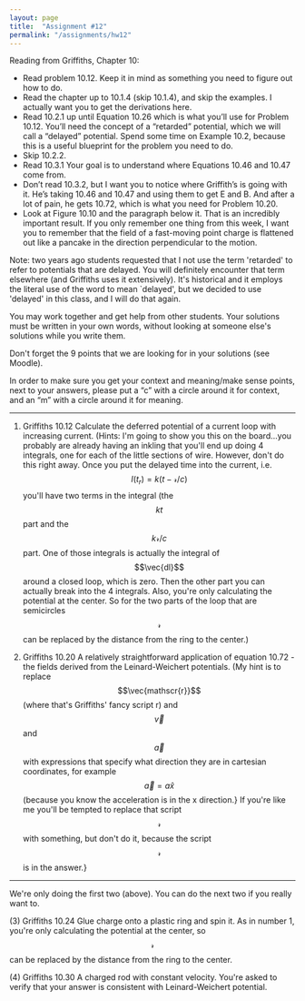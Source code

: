 ```yaml
---
layout: page
title:  "Assignment #12"
permalink: "/assignments/hw12"
---
```


Reading from Griffiths, Chapter 10: 
* Read problem 10.12.  Keep it in mind as something you need to figure out how to do. 
* Read the chapter up to 10.1.4 (skip 10.1.4), and skip the examples.  I actually want you to get the derivations here.
* Read 10.2.1 up until Equation 10.26 which is what you’ll use for Problem 10.12.  You’ll need the concept of a “retarded” potential, which we will call a “delayed” potential. Spend some time on Example 10.2, because this is a useful blueprint for the problem you need to do. 
* Skip 10.2.2. 
* Read 10.3.1 Your goal is to understand where Equations 10.46 and 10.47 come from.  
* Don’t read 10.3.2, but I want you to notice where Griffith’s is going with it.  He’s taking 10.46 and 10.47 and using them to get E and B.  And after a lot of pain, he gets 10.72, which is what you need for Problem 10.20.  
* Look at Figure 10.10 and the paragraph below it.  That is an incredibly important result.  If you only remember one thing from this week, I want you to remember that the field of a fast-moving point charge is flattened 	out like a pancake in the direction perpendicular to the motion. 


Note: two years ago students requested that I not use the term 'retarded' to refer to potentials that are delayed.  You will definitely encounter that term elsewhere (and Griffiths uses it extensively).  It's historical and it employs the literal use of the word to mean `delayed', but we decided to use 'delayed' in this class, and I will do that again.

You may work together and get help from other students. Your solutions must be written in your own words, without looking at someone else's solutions while
you write them.

Don't forget the 9 points that we are looking for in your solutions (see Moodle).

In order to make sure you get your context and meaning/make sense points,
next to your answers, please put a “c” with a circle around it for context,
and an “m” with a circle around it for meaning.


______________________________________________________________________________
1. Griffiths 10.12 Calculate the deferred potential of a current loop
with increasing current. (Hints: I'm going to show you this on the board...you probably are already having an inkling that you'll end up doing 4 integrals, one for each of the little sections of wire.  However, don't do this right away. Once you put the delayed time into the current, i.e. $$I(t_r) = k(t - \mathscr{r}/c)$$ you'll have two terms in the integral (the $$kt$$ part and the $$k\mathscr{r}/c$$ part. One of those integrals is actually the integral of $$\vec{dl}$$ around
a closed loop, which is zero.  Then the other part you can actually break into
the 4 integrals. Also, you're only calculating the potential at the center.
So for the two parts of the loop that are semicircles
$$\mathscr{r}$$ can be replaced by the distance from the ring
to the center.)

2. Griffiths 10.20 A relatively straightforward application of equation
10.72 - the fields derived from the Leinard-Weichert potentials. (My hint is to replace $$\vec{mathscr{r}}$$ (where that's Griffiths' fancy script r) and $$\vec{v}$$  and $$\vec{a}$$ with expressions that specify what direction they are in cartesian coordinates, for example $$\vec{a} = a \hat{x}$$ (because you know the acceleration is in the x direction.} If you're like me you'll be tempted to replace that script $$\mathscr{r}$$ with something, but don't do it, because the script $$\mathscr{r}$$ is in the answer.} 

______________________________________________________________________________
We're only doing the first two (above).  You can do the next two if you really want to. 

(3) Griffiths 10.24 Glue charge onto a plastic ring and spin it.
As in number 1, you're only calculating the potential at the center,
so $$\mathscr{r}$$ can be replaced by the distance from the ring
to the center.

(4) Griffiths 10.30 A charged rod with constant velocity.  You're asked
to verify that
your answer is consistent with Leinard-Weichert potential.

